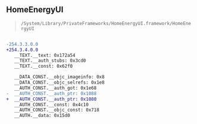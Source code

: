## HomeEnergyUI

> `/System/Library/PrivateFrameworks/HomeEnergyUI.framework/HomeEnergyUI`

```diff

-254.3.3.0.0
+254.3.4.0.0
   __TEXT.__text: 0x172a54
   __TEXT.__auth_stubs: 0x3cd0
   __TEXT.__const: 0x62f0

   __DATA_CONST.__objc_imageinfo: 0x8
   __DATA_CONST.__objc_selrefs: 0x1e8
   __AUTH_CONST.__auth_got: 0x1e68
-  __AUTH_CONST.__auth_ptr: 0x1088
+  __AUTH_CONST.__auth_ptr: 0x1080
   __AUTH_CONST.__const: 0x4c10
   __AUTH_CONST.__objc_const: 0x718
   __AUTH.__data: 0x15d0

```
